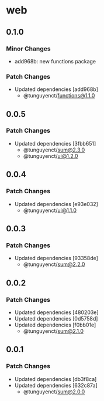 # web

## 0.1.0

### Minor Changes

- add968b: new functions package

### Patch Changes

- Updated dependencies [add968b]
  - @tunguyenct/functions@1.1.0

## 0.0.5

### Patch Changes

- Updated dependencies [3fbb651]
  - @tunguyenct/sum@2.3.0
  - @tunguyenct/ui@1.2.0

## 0.0.4

### Patch Changes

- Updated dependencies [e93e032]
  - @tunguyenct/ui@1.1.0

## 0.0.3

### Patch Changes

- Updated dependencies [93358de]
  - @tunguyenct/sum@2.2.0

## 0.0.2

### Patch Changes

- Updated dependencies [480203e]
- Updated dependencies [0d5758d]
- Updated dependencies [f0bb01e]
  - @tunguyenct/sum@2.1.0

## 0.0.1

### Patch Changes

- Updated dependencies [db3f8ca]
- Updated dependencies [632c87a]
  - @tunguyenct/sum@2.0.0
